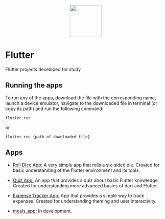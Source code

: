 <p align="center">
<img src="https://upload.wikimedia.org/wikipedia/commons/1/17/Google-flutter-logo.png" height=100>
</p>

# Flutter

 Flutter projects developed for study

## Running the apps

To run any of the apps, download the file with the corresponding name, launch a device emulator, navigate to the downloaded file in terminal (or copy its path) and run the following command:

~~~shell
flutter run
~~~

or

~~~shell
flutter run {path_of_downloaded_file}
~~~

## Apps

- [Roll Dice App:](roll_dice_app) A very simple app that rolls a six-sided die. Created for basic understanding of the Flutter environment and its tools.

- [Quiz App:](quiz_app) An app that provides a quiz about basic Flutter knowledge. Created for understanding more advanced basics of dart and Flutter.

- [Expense Tracker App:](expense_tracker_app) App that provides a simple way to track expenses. Created for understanding theming and user interactivity.

- [meals_app:](meals_app) In development.
